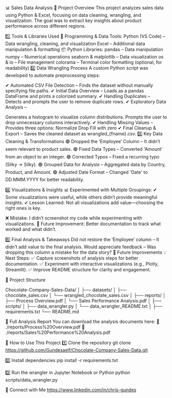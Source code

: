 📊 Sales Data Analysis
📌 Project Overview
This project analyzes sales data using Python & Excel, focusing on data cleaning, wrangling, and visualization. The goal was to extract key insights about product performance across different regions.

1️⃣ Tools & Libraries Used
🔧 Programming & Data Tools:
Python (VS Code) – Data wrangling, cleaning, and visualization
Excel – Additional data manipulation & formatting
📦 Python Libraries:
pandas – Data manipulation
numpy – Numerical operations
seaborn & matplotlib – Data visualization
os & io – File management
colorama – Terminal color formatting (optional, for readability)
2️⃣ Data Wrangling Process
A custom Python script was developed to automate preprocessing steps:

✔ Automated CSV File Detection – Finds the dataset without manually specifying file paths.
✔ Initial Data Overview – Loads as a pandas DataFrame and prints a colorized summary.
✔ Handling Duplicates – Detects and prompts the user to remove duplicate rows.
✔ Exploratory Data Analysis –

Generates a histogram to visualize column distributions.
Prompts the user to drop unnecessary columns interactively.
✔ Handling Missing Values – Provides three options:
Normalize
Drop
Fill with zero
✔ Final Cleanup & Export – Saves the cleaned dataset as wrangled_{fname}.csv.
3️⃣ Key Data Cleaning & Transformations
🟢 Dropped the ‘Employee’ Column – It didn’t seem relevant to product sales.
🟢 Fixed Data Types – Converted 'Amount' from an object to an integer.
🟢 Corrected Typos – Fixed a recurring typo (Sliky → Silky).
🟢 Grouped Data for Analysis – Aggregated data by Country, Product, and Amount.
🟢 Adjusted Date Format – Changed 'Date' to DD.MMM.YYYY for better readability.

4️⃣ Visualizations & Insights
📊 Experimented with Multiple Groupings:
✔ Some visualizations were useful, while others didn’t provide meaningful insights.
✔ Lesson Learned: Not all visualizations add value—choosing the right ones is key.

❌ Mistake: I didn’t screenshot my code while experimenting with visualizations.
🔹 Future Improvement: Better documentation to track what worked and what didn’t.

5️⃣ Final Analysis & Takeaways
Did not restore the ‘Employee’ column – It didn’t add value to the final analysis.
Would appreciate feedback – Was dropping this column a mistake for the data story?
🔹 Future Improvements
💡 Next Steps:
✅ Capture screenshots of analysis steps for better documentation.
✅ Experiment with interactive visualizations (e.g., Plotly, Streamlit).
✅ Improve README structure for clarity and engagement.

📂 Project Structure

Chocolate-Company-Sales-Data/
│
├── datasets/
│   ├── chocolate_sales.csv
│   └── wrangled_chocolate_sales.csv
│
├── reports/
│   ├── Process Overview.pdf
│   └── Sales Performance Analysis.pdf
│
├── scripts/
│   ├── data_wrangler.py
│   └── data_wrangler_README.txt
│
├── requirements.txt
└── README.md

📄 Full Analysis Report
You can download the analysis documents here:
🔗 ./reports/Process%20Overview.pdf
🔗 ./reports/Sales%20Performance%20Analysis.pdf

🚀 How to Use This Project
1️⃣ Clone the repository
git clone https://github.com/Gundesaelf/Chocolate-Company-Sales-Data.git

2️⃣ Install dependencies
pip install -r requirements.txt

3️⃣ Run the wrangler in Jupyter Notebook or Python
python scripts/data_wrangler.py

🔗 Connect with Me
https://www.linkedin.com/in/chris-gundes
